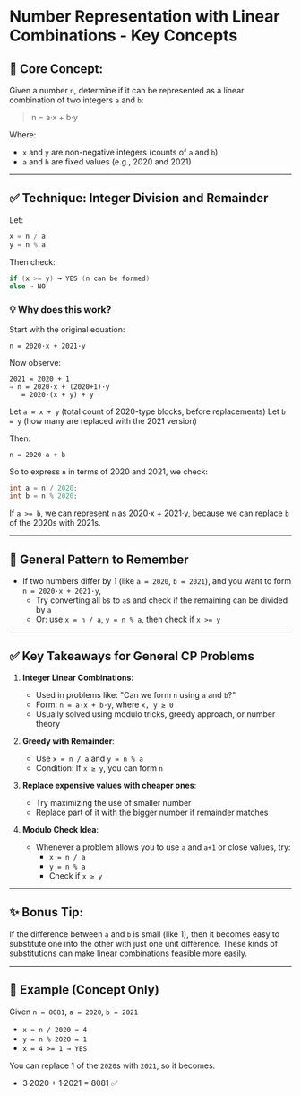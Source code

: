 # Number Representation with Linear Combinations - Key Concepts

## 🎯 Core Concept:
Given a number `n`, determine if it can be represented as a linear combination of two integers `a` and `b`:

> n = a·x + b·y

Where:
- `x` and `y` are non-negative integers (counts of `a` and `b`)
- `a` and `b` are fixed values (e.g., 2020 and 2021)

---

## ✅ Technique: Integer Division and Remainder

Let:
```cpp
x = n / a
y = n % a
```
Then check:
```cpp
if (x >= y) → YES (n can be formed)
else → NO
```

### 💡 Why does this work?
Start with the original equation:
```text
n = 2020·x + 2021·y
```
Now observe:
```text
2021 = 2020 + 1
⇒ n = 2020·x + (2020+1)·y
   = 2020·(x + y) + y
```
Let `a = x + y` (total count of 2020-type blocks, before replacements)
Let `b = y` (how many are replaced with the 2021 version)

Then:
```text
n = 2020·a + b
```
So to express `n` in terms of 2020 and 2021, we check:
```cpp
int a = n / 2020;
int b = n % 2020;
```
If `a >= b`, we can represent `n` as 2020·x + 2021·y, because we can replace `b` of the 2020s with 2021s.

---

## 🧠 General Pattern to Remember
- If two numbers differ by 1 (like `a = 2020`, `b = 2021`), and you want to form `n = 2020·x + 2021·y`, 
  - Try converting all `b`s to `a`s and check if the remaining can be divided by `a`
  - Or: use `x = n / a`, `y = n % a`, then check if `x >= y`

---

## ✅ Key Takeaways for General CP Problems

1. **Integer Linear Combinations**:
   - Used in problems like: "Can we form `n` using `a` and `b`?"
   - Form: `n = a·x + b·y`, where `x, y ≥ 0`
   - Usually solved using modulo tricks, greedy approach, or number theory

2. **Greedy with Remainder**:
   - Use `x = n / a` and `y = n % a`
   - Condition: If `x ≥ y`, you can form `n`

3. **Replace expensive values with cheaper ones**:
   - Try maximizing the use of smaller number
   - Replace part of it with the bigger number if remainder matches

4. **Modulo Check Idea**:
   - Whenever a problem allows you to use `a` and `a+1` or close values, try:
     - `x = n / a`
     - `y = n % a`
     - Check if `x ≥ y`

---

## ✨ Bonus Tip:
If the difference between `a` and `b` is small (like 1), then it becomes easy to substitute one into the other with just one unit difference. These kinds of substitutions can make linear combinations feasible more easily.

---

## 📌 Example (Concept Only)
Given `n = 8081`, `a = 2020`, `b = 2021`
- `x = n / 2020 = 4`
- `y = n % 2020 = 1`
- `x = 4 >= 1 → YES`

You can replace 1 of the `2020`s with `2021`, so it becomes:
- 3·2020 + 1·2021 = 8081 ✅
